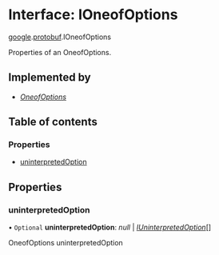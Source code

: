 # Interface: IOneofOptions

[google](../modules/proto.google.md).[protobuf](../modules/proto.google.protobuf.md).IOneofOptions

Properties of an OneofOptions.

## Implemented by

* [*OneofOptions*](../classes/proto.google.protobuf.oneofoptions.md)

## Table of contents

### Properties

- [uninterpretedOption](proto.google.protobuf.ioneofoptions.md#uninterpretedoption)

## Properties

### uninterpretedOption

• `Optional` **uninterpretedOption**: *null* \| [*IUninterpretedOption*](proto.google.protobuf.iuninterpretedoption.md)[]

OneofOptions uninterpretedOption

